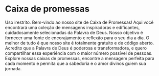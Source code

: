 # Caixa de promessas
Uso irestrito. 
Bem-vindo ao nosso site de Caixa de Promessas! Aqui você encontrará uma coleção de mensagens inspiradoras e edificantes, cuidadosamente selecionadas da Palavra de Deus. Nosso objetivo é fornecer uma fonte de encorajamento e reflexão para o seu dia a dia. O melhor de tudo é que nosso site é totalmente gratuito e de código aberto. Acredito que a Palavra de Deus é poderosa e transformadora, e quero compartilhar essa experiência com o maior número possível de pessoas. Explore nossas caixas de promessas, encontre a mensagem perfeita para cada momento e permita que a sabedoria e o amor divinos guiem sua jornada.
